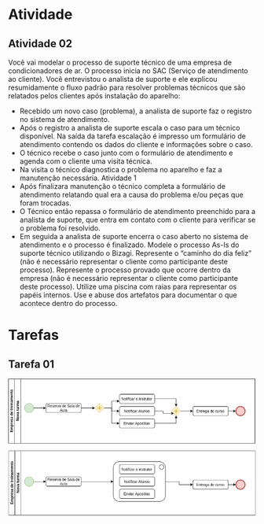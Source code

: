 # Atividade
## Atividade 02

Você vai modelar o processo de suporte técnico de uma empresa de condicionadores de ar. O processo inicia no SAC (Serviço de atendimento
ao cliente). Você entrevistou o analista de suporte e ele explicou
resumidamente o fluxo padrão para resolver problemas técnicos que são
relatados pelos clientes após instalação do aparelho:
- Recebido um novo caso (problema), a analista de suporte faz o registro no sistema de
atendimento.
- Após o registro a analista de suporte escala o caso para um técnico disponível. Na saída
da tarefa escalação é impresso um formulário de atendimento contendo os dados do
cliente e informações sobre o caso.
- O técnico recebe o caso junto com o formulário de atendimento e agenda com o cliente
uma visita técnica.
- Na visita o técnico diagnostica o problema no aparelho e faz a manutenção necessária.
Atividade 1
- Após finalizara manutenção o técnico completa a formulário de atendimento relatando
qual era a causa do problema e/ou peças que foram trocadas.
- O Técnico então repassa o formulário de atendimento preenchido para a analista de
suporte, que entra em contato com o cliente para verificar se o problema foi resolvido.
- Em seguida a analista de suporte encerra o caso aberto no sistema de atendimento e o
processo é finalizado.
Modele o processo As-Is do suporte técnico utilizando o Bizagi.
Represente o “caminho do dia feliz” (não é necessário representar o
cliente como participante deste processo).
Represente o processo provado que ocorre dentro da empresa (não é
necessário representar o cliente como participante deste processo).
Utilize uma piscina com raias para representar os papéis internos.
Use e abuse dos artefatos para documentar o que acontece dentro do
processo.

# Tarefas
## Tarefa 01 

![Tarefa 01 da aula](tarefa_aula01.png)
